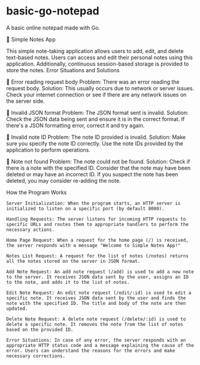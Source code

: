 # basic-go-notepad
A basic online notepad made with Go.

🌴 Simple Notes App

This simple note-taking application allows users to add, edit, and delete text-based notes. Users can access and edit their personal notes using this application. Additionally, continuous session-based storage is provided to store the notes.
Error Situations and Solutions

🚨 Error reading request body
        Problem: There was an error reading the request body.
        Solution: This usually occurs due to network or server issues. Check your internet connection or see if there are any network issues on the server side.

🚨 Invalid JSON format
        Problem: The JSON format sent is invalid.
        Solution: Check the JSON data being sent and ensure it is in the correct format. If there's a JSON formatting error, correct it and try again.

🚨 Invalid note ID
        Problem: The note ID provided is invalid.
        Solution: Make sure you specify the note ID correctly. Use the note IDs provided by the application to perform operations.

🚨 Note not found
        Problem: The note could not be found.
        Solution: Check if there is a note with the specified ID. Consider that the note may have been deleted or may have an incorrect ID. If you suspect the note has been deleted, you may consider re-adding the note.

How the Program Works

    Server Initialization: When the program starts, an HTTP server is initialized to listen on a specific port (by default 8080).

    Handling Requests: The server listens for incoming HTTP requests to specific URLs and routes them to appropriate handlers to perform the necessary actions.

    Home Page Request: When a request for the home page (/) is received, the server responds with a message "Welcome to Simple Notes App!"

    Notes List Request: A request for the list of notes (/notes) returns all the notes stored on the server in JSON format.

    Add Note Request: An add note request (/add) is used to add a new note to the server. It receives JSON data sent by the user, assigns an ID to the note, and adds it to the list of notes.

    Edit Note Request: An edit note request (/edit/:id) is used to edit a specific note. It receives JSON data sent by the user and finds the note with the specified ID. The title and body of the note are then updated.

    Delete Note Request: A delete note request (/delete/:id) is used to delete a specific note. It removes the note from the list of notes based on the provided ID.

    Error Situations: In case of any error, the server responds with an appropriate HTTP status code and a message explaining the cause of the error. Users can understand the reasons for the errors and make necessary corrections.
